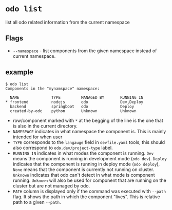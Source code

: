 # `odo list`

list all odo related information from the current namespace

## Flags
- `--namespace` - list components from the given namespace instead of current namespace.

## example
```
$ odo list
Components in the "mynamspace" namespace:

  NAME              TYPE         MANAGED BY       RUNNING IN
* frontend          nodejs       odo              Dev,Deploy
  backend           springboot   odo              Deploy
  created-by-odc    python       Unknown          Unknown
```



- row/component marked with `*` at the begging of the line is the one that is also in the current directory.
- `NAMESPACE` indicates in what namespace the component is. This is  mainly intended for when user
- `TYPE` corresponds to the `langauge` field in `devfile.yaml` tools, this should also correspond to `odo.dev/project-type` label.
- `RUNNING IN` indicates in what modes the component is running. `Dev` means the component is running in development mode (`odo dev`). `Deploy` indicates that the component is running in deploy mode (`odo deploy`), `None` means that the component is currently not running on cluster. `Unknown` indicates that odo can't detect in what mode is component running. `Unknown` will also be used for component that are running on the cluster but are not managed by odo.
- `PATH` column is displayed only if the command was executed with `--path` flag. It shows the path in which the component "lives". This is relative path to a given `--path`.




